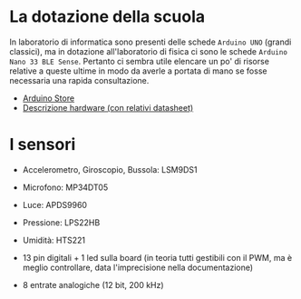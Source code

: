 # La dotazione della scuola
In laboratorio di informatica sono presenti delle schede `Arduino UNO` (grandi classici), ma in dotazione all'laboratorio di fisica ci sono le schede `Arduino Nano 33 BLE Sense`.
Pertanto ci sembra utile elencare un po' di risorse relative a queste ultime in modo da averle a portata di mano se fosse necessaria una rapida consultazione.
- [Arduino Store](https://store.arduino.cc/products/arduino-nano-33-ble-sense)
- [Descrizione hardware (con relativi datasheet)](https://docs.arduino.cc/hardware/nano-33-ble-sense)

# I sensori
- Accelerometro, Giroscopio, Bussola: LSM9DS1
- Microfono: MP34DT05
- Luce: APDS9960
- Pressione: LPS22HB
- Umidità: HTS221


- 13 pin digitali + 1 led sulla board (in teoria tutti gestibili con il PWM, ma è meglio controllare, data l'imprecisione nella documentazione)
- 8 entrate analogiche (12 bit, 200 kHz)
